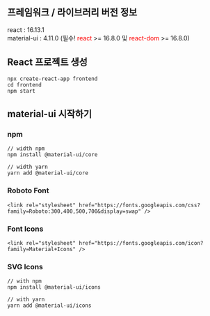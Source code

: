 ## 프레임워크 / 라이브러리 버전 정보

react : 16.13.1<br>
material-ui : 4.11.0 (필수! <font color="red">react</font> >= 16.8.0 및 <font color="red">react-dom</font> >= 16.8.0)

## React 프로젝트 생성

```
npx create-react-app frontend
cd frontend
npm start
```

## material-ui 시작하기

### npm
```
// width npm
npm install @material-ui/core

// width yarn
yarn add @material-ui/core
```

### Roboto Font
```
<link rel="stylesheet" href="https://fonts.googleapis.com/css?family=Roboto:300,400,500,700&display=swap" />
```

### Font Icons
```
<link rel="stylesheet" href="https://fonts.googleapis.com/icon?family=Material+Icons" />
```

### SVG Icons
```
// with npm
npm install @material-ui/icons

// with yarn
yarn add @material-ui/icons
```
